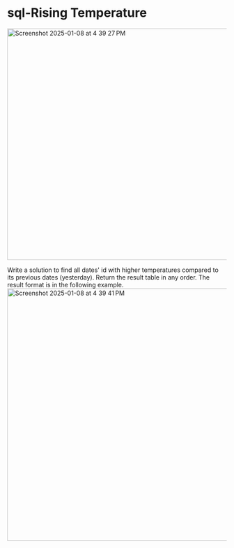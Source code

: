 # sql-Rising Temperature
<img width="530" alt="Screenshot 2025-01-08 at 4 39 27 PM" src="https://github.com/user-attachments/assets/424cb3fa-0d22-4df2-9bf2-64d5a99aa034" />


Write a solution to find all dates' id with higher temperatures compared to its previous dates (yesterday).  Return the result table in any order.  The result format is in the following example.
<img width="578" alt="Screenshot 2025-01-08 at 4 39 41 PM" src="https://github.com/user-attachments/assets/51be0b58-82bb-4624-b43f-015e83ed5044" />
